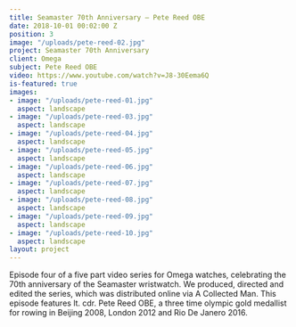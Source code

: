 ```yaml
---
title: Seamaster 70th Anniversary — Pete Reed OBE
date: 2018-10-01 00:02:00 Z
position: 3
image: "/uploads/pete-reed-02.jpg"
project: Seamaster 70th Anniversary
client: Omega
subject: Pete Reed OBE
video: https://www.youtube.com/watch?v=J8-30Eema6Q
is-featured: true
images:
- image: "/uploads/pete-reed-01.jpg"
  aspect: landscape
- image: "/uploads/pete-reed-03.jpg"
  aspect: landscape
- image: "/uploads/pete-reed-04.jpg"
  aspect: landscape
- image: "/uploads/pete-reed-05.jpg"
  aspect: landscape
- image: "/uploads/pete-reed-06.jpg"
  aspect: landscape
- image: "/uploads/pete-reed-07.jpg"
  aspect: landscape
- image: "/uploads/pete-reed-08.jpg"
  aspect: landscape
- image: "/uploads/pete-reed-09.jpg"
  aspect: landscape
- image: "/uploads/pete-reed-10.jpg"
  aspect: landscape
layout: project
---
```


Episode four of a five part video series for Omega watches, celebrating the 70th anniversary of the Seamaster wristwatch. We produced, directed and edited the series, which was distributed online via A Collected Man. This episode features lt. cdr. Pete Reed OBE, a three time olympic gold medallist for rowing in Beijing 2008, London 2012 and Rio De Janero 2016. 